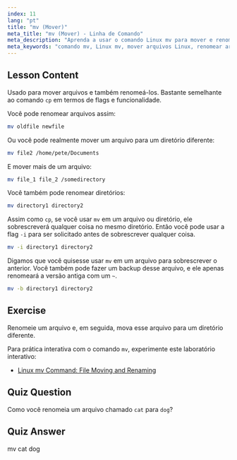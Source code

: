 ```yaml
---
index: 11
lang: "pt"
title: "mv (Mover)"
meta_title: "mv (Mover) - Linha de Comando"
meta_description: "Aprenda a usar o comando Linux mv para mover e renomear arquivos/diretórios. Entenda suas opções e evite sobrescrições. Comece sua jornada no Linux!"
meta_keywords: "comando mv, Linux mv, mover arquivos Linux, renomear arquivos Linux, tutorial Linux, iniciante, guia Linux"
---
```


## Lesson Content

Usado para mover arquivos e também renomeá-los. Bastante semelhante ao comando `cp` em termos de flags e funcionalidade.

Você pode renomear arquivos assim:

```bash
mv oldfile newfile
```

Ou você pode realmente mover um arquivo para um diretório diferente:

```bash
mv file2 /home/pete/Documents
```

E mover mais de um arquivo:

```bash
mv file_1 file_2 /somedirectory
```

Você também pode renomear diretórios:

```bash
mv directory1 directory2
```

Assim como `cp`, se você usar `mv` em um arquivo ou diretório, ele sobrescreverá qualquer coisa no mesmo diretório. Então você pode usar a flag `-i` para ser solicitado antes de sobrescrever qualquer coisa.

```bash
mv -i directory1 directory2
```

Digamos que você quisesse usar `mv` em um arquivo para sobrescrever o anterior. Você também pode fazer um backup desse arquivo, e ele apenas renomeará a versão antiga com um `~`.

```bash
mv -b directory1 directory2
```

## Exercise

Renomeie um arquivo e, em seguida, mova esse arquivo para um diretório diferente.

Para prática interativa com o comando `mv`, experimente este laboratório interativo:

- [Linux mv Command: File Moving and Renaming](https://labex.io/pt/labs/linux-linux-mv-command-file-moving-and-renaming-209743)

## Quiz Question

Como você renomeia um arquivo chamado `cat` para `dog`?

## Quiz Answer

mv cat dog
